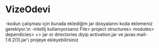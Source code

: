 # VizeOdevi

-kodun çalışması için burada eklediğim jar dosyalarını koda eklemeniz gerekiyor.\n
-intellij kullanıyorsanız File> project structures> modules> dependicies> +> jar or directories diyip  activation.jar ve javax.mail-1.6.2(1).jar'ı projeye ekleyebilirsiniz
